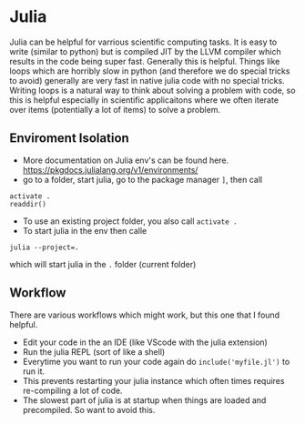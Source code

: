  # Julia
 
 Julia can be helpful for varrious scientific computing tasks. It is easy to write (similar to python) but is compiled JIT by the LLVM compiler which results in the code being super fast. Generally this is helpful. Things like loops which are horribly slow in python (and therefore we do special tricks to avoid) generally are very fast in native julia code with no special tricks. Writing loops is a natural way to think about solving a problem with code, so this is helpful especially in scientific applicaitons where we often iterate over items (potentially a lot of items) to solve a problem. 
 
 ## Enviroment Isolation
 
 * More documentation on Julia env's can be found here. https://pkgdocs.julialang.org/v1/environments/
 * go to a folder, start julia, go to the package manager `]`, then call 
 ```
 activate .
 readdir()
 ```
 * To use an existing project folder, you also call `activate .`
 * To start julia in the env then calle
 ```
 julia --project=.
 ```
 which will start julia in the `.` folder (current folder)


## Workflow

There are various workflows which might work, but this one that I found helpful. 

* Edit your code in the an IDE (like VScode with the julia extension)
* Run the julia REPL (sort of like a shell)
* Everytime you want to run your code again do `include('myfile.jl')` to run it. 
* This prevents restarting your julia instance which often times requires re-compiling a lot of code. 
* The slowest part of julia is at startup when things are loaded and precompiled. So want to avoid this. 
